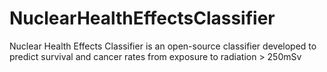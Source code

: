 # NuclearHealthEffectsClassifier
Nuclear Health Effects Classifier is an open-source classifier developed to predict survival and cancer rates from exposure to radiation > 250mSv
